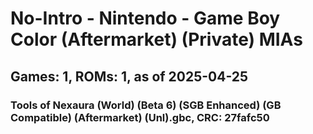 # No-Intro - Nintendo - Game Boy Color (Aftermarket) (Private) MIAs
## Games: 1, ROMs: 1, as of 2025-04-25

### Tools of Nexaura (World) (Beta 6) (SGB Enhanced) (GB Compatible) (Aftermarket) (Unl).gbc, CRC: 27fafc50
